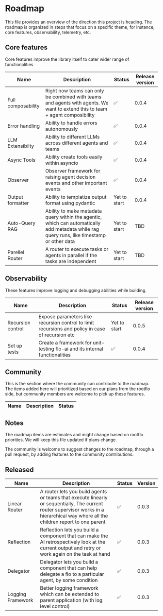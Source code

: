 # Roadmap

This file provides an overview of the direction this project is heading. The roadmap is organized in steps that focus on a specific theme, for instance, core features, observability, telemetry, etc.

## Core features

Core features improve the library itself to cater wider range of functionalities

| Name | Description | Status | Release version |
|------|-------------|--------|-----------------|
| Full composability | Right now teams can only be combined with teams and agents with agents. We want to extend this to team + agent composibility | ✅ | 0.0.4 | 
| Error handling | Ability to handle errors autonomously | ✅  | 0.0.4|
|LLM Extensibilty| Ability to different LLMs across different agents and teams| ✅  | 0.0.4|
|Async Tools| Ability create tools easily within asyncio | ✅  | 0.0.4|
|Observer| Observer framework for raising agent decision events and other important events | ✅  | 0.0.4|
|Output formatter| Ability to templatize output format using pydantic| Yet to start| 0.0.4|
|Auto-Query RAG| Ability to make metadata query within the agentic, which can automatically add metadata while rag query runs, like timestamp or other data|Yet to start|TBD|
|Parellel Router| A router to execute tasks or agents in parallel if the tasks are independent | Yet to start | TBD

## Observability

These features improve logging and debugging abilities while building.

| Name | Description | Status | Release version |
|------|-------------|--------|-----------------|
|Recursion control| Expose parameters like recursion control to limit recursions and policy in case of recursion etc | Yet to start | 0.0.5
|Set up tests| Create a framework for unit-testing flo-ai and its internal functionalities| ✅  | 0.0.4

## Community

This is the section where the community can contribute to the roadmap. The items added here will prioritized based on our plans from the rootflo side, but community members are welcome to pick up these features.

| Name | Description | Status |
|------|-------------|--------|


## Notes
The roadmap items are estimates and might change based on rootflo priorities. We will keep this file updated if plans change. 

The community is welcome to suggest changes to the roadmap, through a pull request, by adding features to the community contributions. 

## Released

| Name | Description | Status | Version|
|------|-------------|--------|--------|
|Linear Router|A router lets you build agents or teams that execute linearly or sequentially. The current router supervisor works in a hierarchical way where all the children report to one parent|  ✅ | 0.0.3|
|Reflection| Reflection lets you build a component that can make the AI retrospectively look at the current output and retry or work again on the task at hand|  ✅ | 0.0.3|
|Delegator| Delegator lets you build a component that can help delegate a flo to a particular agent, by some condition|  ✅ | 0.0.3|
|Logging Framework|Better logging framework which can be extended to parent application (with log level control)|  ✅|0.0.3|



